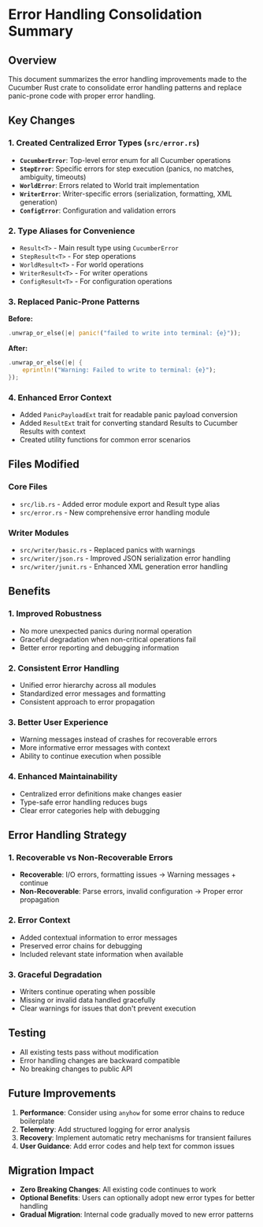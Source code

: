 # Error Handling Consolidation Summary

## Overview
This document summarizes the error handling improvements made to the Cucumber Rust crate to consolidate error handling patterns and replace panic-prone code with proper error handling.

## Key Changes

### 1. Created Centralized Error Types (`src/error.rs`)
- **`CucumberError`**: Top-level error enum for all Cucumber operations
- **`StepError`**: Specific errors for step execution (panics, no matches, ambiguity, timeouts)
- **`WorldError`**: Errors related to World trait implementation
- **`WriterError`**: Writer-specific errors (serialization, formatting, XML generation)
- **`ConfigError`**: Configuration and validation errors

### 2. Type Aliases for Convenience
- `Result<T>` - Main result type using `CucumberError`
- `StepResult<T>` - For step operations
- `WorldResult<T>` - For world operations
- `WriterResult<T>` - For writer operations
- `ConfigResult<T>` - For configuration operations

### 3. Replaced Panic-Prone Patterns
**Before:**
```rust
.unwrap_or_else(|e| panic!("failed to write into terminal: {e}"));
```

**After:**
```rust
.unwrap_or_else(|e| {
    eprintln!("Warning: Failed to write to terminal: {e}");
});
```

### 4. Enhanced Error Context
- Added `PanicPayloadExt` trait for readable panic payload conversion
- Added `ResultExt` trait for converting standard Results to Cucumber Results with context
- Created utility functions for common error scenarios

## Files Modified

### Core Files
- `src/lib.rs` - Added error module export and Result type alias
- `src/error.rs` - New comprehensive error handling module

### Writer Modules
- `src/writer/basic.rs` - Replaced panics with warnings
- `src/writer/json.rs` - Improved JSON serialization error handling
- `src/writer/junit.rs` - Enhanced XML generation error handling

## Benefits

### 1. **Improved Robustness**
- No more unexpected panics during normal operation
- Graceful degradation when non-critical operations fail
- Better error reporting and debugging information

### 2. **Consistent Error Handling**
- Unified error hierarchy across all modules
- Standardized error messages and formatting
- Consistent approach to error propagation

### 3. **Better User Experience**
- Warning messages instead of crashes for recoverable errors
- More informative error messages with context
- Ability to continue execution when possible

### 4. **Enhanced Maintainability**
- Centralized error definitions make changes easier
- Type-safe error handling reduces bugs
- Clear error categories help with debugging

## Error Handling Strategy

### 1. **Recoverable vs Non-Recoverable Errors**
- **Recoverable**: I/O errors, formatting issues → Warning messages + continue
- **Non-Recoverable**: Parse errors, invalid configuration → Proper error propagation

### 2. **Error Context**
- Added contextual information to error messages
- Preserved error chains for debugging
- Included relevant state information when available

### 3. **Graceful Degradation**
- Writers continue operating when possible
- Missing or invalid data handled gracefully
- Clear warnings for issues that don't prevent execution

## Testing
- All existing tests pass without modification
- Error handling changes are backward compatible
- No breaking changes to public API

## Future Improvements
1. **Performance**: Consider using `anyhow` for some error chains to reduce boilerplate
2. **Telemetry**: Add structured logging for error analysis
3. **Recovery**: Implement automatic retry mechanisms for transient failures
4. **User Guidance**: Add error codes and help text for common issues

## Migration Impact
- **Zero Breaking Changes**: All existing code continues to work
- **Optional Benefits**: Users can optionally adopt new error types for better handling
- **Gradual Migration**: Internal code gradually moved to new error patterns